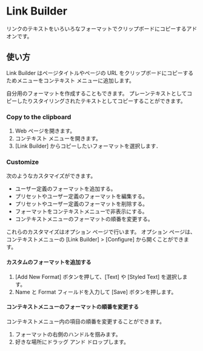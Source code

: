 # Link Builder

リンクのテキストをいろいろなフォーマットでクリップボードにコピーするアドオンです。

## 使い方

Link Builder はページタイトルやページの URL をクリップボードにコピーするためメニューをコンテキスト メニューに追加します。

自分用のフォーマットを作成することもできます。
プレーンテキストとしてコピーしたりスタイリングされたテキストとしてコピーすることができます。

### Copy to the clipboard

1. Web ページを開きます。
2. コンテキスト メニューを開きます。
3. [Link Builder] からコピーしたいフォーマットを選択します．

### Customize

次のようなカスタマイズができます。

- ユーザー定義のフォーマットを追加する。
- プリセットやユーザー定義のフォーマットを編集する。
- プリセットやユーザー定義のフォーマットを削除する。
- フォーマットをコンテキストメニューで非表示にする。
- コンテキストメニューのフォーマットの順番を変更する。

これらのカスタマイズはオプション ページで行います。
オプション ページは、コンテキストメニューの [Link Builder] > [Configure] から開くことができます。

#### カスタムのフォーマットを追加する

1. [Add New Format] ボタンを押して、[Text] や [Styled Text] を選択します。
2. Name と Format フィールドを入力して [Save] ボタンを押します。

#### コンテキストメニューのフォーマットの順番を変更する

コンテキストメニュー内の項目の順番を変更することができます。

1. フォーマットの右側のハンドルを掴みます。
2. 好きな場所にドラッグ アンド ドロップします。
